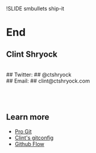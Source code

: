 !SLIDE smbullets ship-it 
# End #

## Clint Shryock 
<br />
## Twitter:
## @ctshryock
<br />
## Email:
## clint@ctshryock.com

<br /><br />

## Learn more

- [Pro Git][1]
- [Clint's gitconfig][2]
- [Github Flow][3]


[1]: http://progit.org
[2]: https://github.com/ctshryock/dotfiles/blob/master/.gitconfig
[3]: http://scottchacon.com/2011/08/31/github-flow.html
